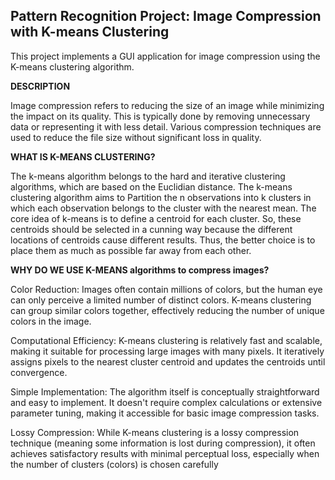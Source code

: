 ## Pattern Recognition Project: Image Compression with K-means Clustering

This project implements a GUI application for image compression using the K-means clustering algorithm.

**DESCRIPTION**

Image compression refers to reducing the size of an image while minimizing the impact on its quality. This is typically done by removing unnecessary 
data or representing it with less detail. Various compression techniques are used to reduce the file size without significant loss in quality.


**WHAT IS K-MEANS CLUSTERING?** 

The k-means algorithm belongs to the hard and iterative clustering algorithms, which are based on the Euclidian distance. 
The k-means clustering algorithm aims to Partition the n observations into k clusters in which each observation belongs to the cluster with the nearest mean.
The core idea of k-means is to define a centroid for each cluster. So, these centroids should be selected in a cunning way because the different locations of centroids cause different results.
Thus, the better choice is to place them as much as possible far away from each other.

**WHY DO WE USE K-MEANS algorithms to compress images?**

Color Reduction: Images often contain millions of colors, but the human eye can only perceive a limited number of distinct colors. 
K-means clustering can group similar colors together, effectively reducing the number of unique colors in the image.

Computational Efficiency: K-means clustering is relatively fast and scalable, making it suitable for processing large images with many pixels.
It iteratively assigns pixels to the nearest cluster centroid and updates the centroids until convergence.

Simple Implementation: The algorithm itself is conceptually straightforward and easy to implement.
It doesn't require complex calculations or extensive parameter tuning, making it accessible for basic image compression tasks.

Lossy Compression: While K-means clustering is a lossy compression technique (meaning some information is lost during compression),
it often achieves satisfactory results with minimal perceptual loss, especially when the number of clusters (colors) is chosen carefully



